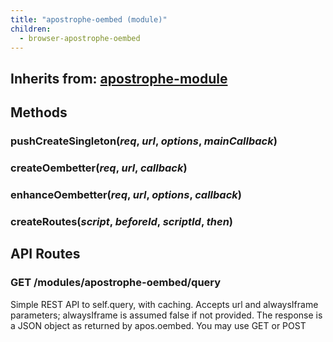 ```yaml
---
title: "apostrophe-oembed (module)"
children:
  - browser-apostrophe-oembed
---
```

## Inherits from: [apostrophe-module](../apostrophe-module/index.html)

## Methods
### pushCreateSingleton(*req*, *url*, *options*, *mainCallback*)

### createOembetter(*req*, *url*, *callback*)

### enhanceOembetter(*req*, *url*, *options*, *callback*)

### createRoutes(*script*, *beforeId*, *scriptId*, *then*)

## API Routes
### GET /modules/apostrophe-oembed/query
Simple REST API to self.query, with caching. Accepts url and
alwaysIframe parameters; alwaysIframe is assumed false
if not provided. The response is a JSON object as returned
by apos.oembed. You may use GET or POST
